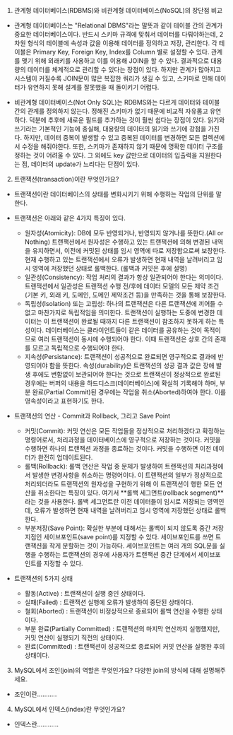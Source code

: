 1. 관계형 데이터베이스(RDBMS)와 비관계형 데이터베이스(NoSQL)의 장단점 비교

- 관계형 데이터베이스는 "Relational DBMS"라는 말뜻과 같이 테이블 간의 관계가 중요한 데이터베이스이다. 반드시 스키마 규격에 맞춰서 데이터를 다뤄야하는데, 2차원 형식의 테이블에 속성과 값을 이용해 데이터를 정의하고 저장, 관리한다. 각 테이블은 Primary Key, Foreign Key, Index를 Column 별로 설정할 수 있다. 관계를 맺기 위해 외래키를 사용하고 이를 이용해 JOIN을 할 수 있다. 결과적으로 대용량의 데이터를 체계적으로 관리할 수 있다는 장점이 있다. 하지만 관계가 많아지고 시스템이 커질수록 JOIN문이 많은 복잡한 쿼리가 생길 수 있고, 스키마로 인해 데이터가 유연하지 못해 설계를 잘못했을 때 돌이키기 어렵다.

- 비관계형 데이터베이스(Not Only SQL)는 RDBMS와는 다르게 데이터와 테이블 간의 관계를 정의하지 않는다. 정해진 스키마가 없기 때문에 비교적 자유롭고 유연하다. 덕분에 추후에 새로운 필드를 추가하는 것이 훨씬 쉽다는 장점이 있다. 읽기와 쓰기라는 기본적인 기능에 충실해, 대용량의 데이터의 읽기와 쓰기에 강점을 가진다. 하지만, 데이터 중복이 발생할 수 있고 중복된 데이터를 변경하면 모든 컬렉션에서 수정을 해줘야한다. 또한, 스키마가 존재하지 않기 때문에 명확한 데이터 구조를 정하는 것이 어려울 수 있다. 그 외에도 key 값만으로 데이터의 입출력을 지원한다는 점, 데이터의 update가 느리다는 단점이 있다.

2. 트랜잭션(transaction)이란 무엇인가요?

- 트랜잭션이란 데이터베이스의 상태를 변화시키기 위해 수행하는 작업의 단위를 말한다.

- 트랜잭션은 아래와 같은 4가지 특징이 있다.

  - 원자성(Atomicity): DB에 모두 반영되거나, 반영되지 않거나를 뜻한다.(All or Nothing) 트랜잭션에서 원자성은 수행하고 있는 트랜잭션에 의해 변경된 내역을 유지하면서, 이전에 커밋된 상태를 임시 영역에 따로 저장함으로써 보장한다. 현재 수행하고 있는 트랜잭션에서 오류가 발생하면 현재 내역을 날려버리고 임시 영역에 저장했던 상태로 롤백한다. (롤백과 커밋은 후에 설명)
  - 일관성(Consistency): 작업 처리의 결과가 항상 일관되어야 한다는 의미이다. 트랜잭션에서 일관성은 트랜잭션 수행 전/후에 데이터 모델의 모든 제약 조건(기본 키, 외래 키, 도메인, 도메인 제약조건 등)을 만족하는 것을 통해 보장한다.
  - 독립성(Isolation) 또는 고립성: 하나의 트랜잭션은 다른 트랜잭션에 끼어들 수 없고 마찬가지로 독립적임을 의미한다. 트랜잭션이 실행하는 도중에 변경한 데이터는 이 트랜잭션이 완료될 때까지 다른 트랜잭션이 참조하지 못하게 하는 특성이다. 데이터베이스는 클라이언트들이 같은 데이터를 공유하는 것이 목적이므로 여러 트랜잭션이 동시에 수행되어야 한다. 이때 트랜잭션은 상호 간의 존재를 모르고 독립적으로 수행되어야 한다.
  - 지속성(Persistance): 트랜잭션이 성공적으로 완료되면 영구적으로 결과에 반영되어야 함을 뜻한다. 속성(durability)은 트랜잭션의 성공 결과 값은 장애 발생 후에도 변함없이 보관되어야 한다는 것으로 트랜잭션이 정상적으로 완료된 경우에는 버퍼의 내용을 하드디스크(데이터베이스)에 확실히 기록해야 하며, 부분 완료(Partial Commit)된 경우에는 작업을 취소(Aborted)하여야 한다. 이를 영속성이라고 표현하기도 한다.

- 트랜잭션의 연산 - Commit과 Rollback, 그리고 Save Point

  - 커밋(Commit): 커밋 연산은 모든 작업들을 정상적으로 처리하겠다고 확정하는 명령어로서, 처리과정을 데이터베이스에 영구적으로 저장하는 것이다. 커밋을 수행하면 하나의 트랜잭션 과정을 종료하는 것이다. 커밋을 수행하면 이전 데이터가 완전히 업데이트된다.
  - 롤백(Rollback): 롤백 연산은 작업 중 문제가 발생하여 트랜잭션의 처리과정에서 발생한 변경사항을 취소하는 명령어이다. 이 트랜잭션의 일부가 정상적으로 처리되더라도 트랜잭션의 원자성을 구현하기 위해 이 트랜잭션이 행한 모든 연산을 취소한다는 특징이 있다. 여기서 **롤백 세그먼트(rollback segment)**라는 것을 사용한다. 롤백 세그먼트란 이전 데이터들이 임시로 저장되는 영역인데, 오류가 발생하면 현재 내역을 날려버리고 임시 영역에 저장했던 상태로 롤백한다.
  - 부분저장(Save Point): 확실한 부분에 대해서는 롤백이 되지 않도록 중간 저장 지점인 세이브포인트(save point)를 지정할 수 있다. 세이브포인트를 쓰면 트랜잭션을 작게 분할하는 것이 가능하다. 세이브포인트는 여러 개의 SQL문을 실행을 수행하는 트랜잭션의 경우에 사용자가 트랜잭션 중간 단계에서 세이브포인트를 지정할 수 있다.

- 트랜잭션의 5가지 상태

  - 활동(Active) : 트랜잭션이 실행 중인 상태이다.
  - 실패(Failed) : 트랜잭션 실행에 오류가 발생하여 중단된 상태이다.
  - 철회(Aborted) : 트랜잭션이 비정상적으로 종료되어 롤백 연산을 수행한 상태이다.
  - 부분 완료(Partially Committed) : 트랜잭션의 마지막 연산까지 실행했지만, 커밋 연산이 실행되기 직전의 상태이다.
  - 완료(Committed) : 트랜잭션이 성공적으로 종료되어 커밋 연산을 실행한 후의 상태이다.

3. MySQL에서 조인(join)의 역할은 무엇인가요? 다양한 join의 방식에 대해 설명해주세요.

- 조인이란...........

4. MySQL에서 인덱스(index)란 무엇인가요?

- 인덱스란............
